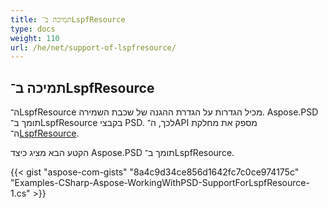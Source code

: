 ```yaml
---
title: תמיכה ב־LspfResource
type: docs
weight: 110
url: /he/net/support-of-lspfresource/
---
```


## **תמיכה ב־LspfResource**
ה־LspfResource מכיל הגדרות על הגדרת ההגנה של שכבת השמירה. Aspose.PSD תומך ב־LspfResource בקבצי PSD. לכך, ה־API מספק את מחלקת ה־[LspfResource](https://reference.aspose.com/net/psd/aspose.psd.fileformats.psd.layers.layerresources/lspfresource).

הקטע הבא מציג כיצד Aspose.PSD תומך ב־LspfResource.

{{< gist "aspose-com-gists" "8a4c9d34ce856d1642fc7c0ce974175c" "Examples-CSharp-Aspose-WorkingWithPSD-SupportForLspfResource-1.cs" >}}


